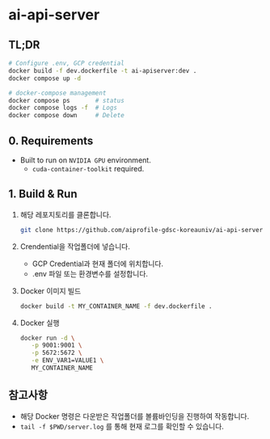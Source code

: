 # ai-api-server

## TL;DR
```bash
# Configure .env, GCP credential
docker build -f dev.dockerfile -t ai-apiserver:dev .
docker compose up -d
```
```bash
# docker-compose management
docker compose ps       # status
docker compose logs -f  # Logs
docker compose down     # Delete
```

## 0. Requirements
- Built to run on `NVIDIA GPU` environment.
   - `cuda-container-toolkit` required.

## 1. Build & Run

1. 해당 레포지토리를 클론합니다.

   ```bash
   git clone https://github.com/aiprofile-gdsc-koreauniv/ai-api-server
   ```
2. Crendential을 작업폴더에 넣습니다.
   - GCP Credential과 현재 폴더에 위치합니다.
   - .env 파일 또는 환경변수를 설정합니다.

3. Docker 이미지 빌드
   ```bash
   docker build -t MY_CONTAINER_NAME -f dev.dockerfile .
   ```

4. Docker 실행
   ```bash
   docker run -d \
      -p 9001:9001 \
      -p 5672:5672 \
      -e ENV_VAR1=VALUE1 \
      MY_CONTAINER_NAME
   ```

## 참고사항
- 해당 Docker 명령은 다운받은 작업폴더를 볼륨바인딩을 진행하여 작동합니다.
- `tail -f $PWD/server.log` 를 통해 현재 로그를 확인할 수 있습니다.